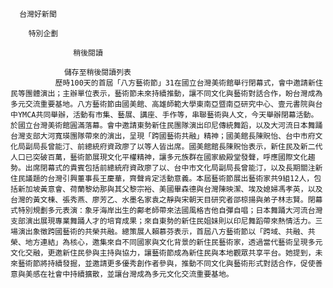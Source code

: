 
      台灣好新聞
      
        特別企劃
      
                  稍後閱讀
                
                儲存至稍後閱讀列表
              歷時100天的首屆「八方藝術節」31在國立台灣美術館舉行閉幕式，會中邀請新住民等團體演出；主辦單位表示，藝術節未來持續推動，讓不同文化與藝術對話合作，盼台灣成為多元交流重要基地。八方藝術節由國美館、高雄師範大學東南亞暨南亞研究中心、壹元書院與台中YMCA共同舉辦，活動有市集、藝展、講座、手作等，串聯藝術與人文，今天舉辦閉幕活動。於國立台灣美術館圓滿落幕。會中邀請東勢新住民團隊演出印尼傳統舞蹈，以及大河流日本舞踊台灣支部大河寬瑛團隊帶來的演出，呈現「跨國藝術共融」精神；國美館長陳貺怡、台中市府文化局副局長曾能汀、前總統府資政廖了以等人皆出席。國美館館長陳貺怡表示，新住民及新二代人口已突破百萬，藝術節展現文化平權精神，讓多元族群在國家級殿堂發聲，呼應國際文化趨勢。出席閉幕式的貴賓包括前總統府資政廖了以、台中市文化局副局長曾能汀，以及長期關注新住民議題的台灣引興董事長王慶華，齊聲肯定活動意義。本屆藝術節展出藝術家共9組12人，包括新加坡黃意會、荷蘭黎幼那與其父黎宗裕、美國畢森德與台灣陳映潔、埃及媳婦馮孝英，以及台灣的黃文棟、張秀燕、廖芳乙、水墨名家袁之靜與宋朝天目研究者邵椋揚與弟子林志賢。閉幕式特別規劃多元表演：象牙海岸出生的鄺老師帶來法國風格吉他自彈自唱；日本舞踊大河流台灣支部演出展現專業舞踊人才的培育成果；來自東勢的新住民姐妹則以印尼舞蹈帶來熱情活力。三場演出象徵跨國藝術的共榮共融。總策展人賴慕芬表示，首屆八方藝術節以「跨域、共融、共榮、地方連結」為核心，邀集來自不同國家與文化背景的新住民藝術家，透過當代藝術呈現多元文化交融，更邀新住民參與主持與協力，讓藝術節成為新住民與本地觀眾共享平台。她提到，未來藝術節將持續發掘，並邀請更多優秀創作者參與，推動不同文化與藝術形式對話合作，促使善意與美感在社會中持續擴散，並讓台灣成為多元文化交流重要基地。